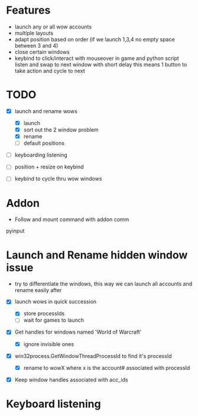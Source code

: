# Features
- launch any or all wow accounts
- multiple layouts
- adapt position based on order (if we launch 1,3,4 no empty space between 3 and 4)
- close certain windows
- keybind to click/interact with mouseover in game and python script listen and swap to next window with short delay this means 1 button to take action and cycle to next

# TODO
- [x] launch and rename wows
  - [x] launch
  - [x] sort out the 2 window problem
  - [x] rename
  - [ ] default positions
- [ ] keyboarding listening
- [ ] position + resize on keybind
- [ ] keybind to cycle thru wow windows


# Addon
- Follow and mount command with addon comm


pyinput



# Launch and Rename hidden window issue
- try to differentiate the windows, this way we can launch all accounts and rename easily after

- [x] launch wows in quick succession
  - [x] store processIds
  - [ ] wait for games to launch
- [x] Get handles for windows named 'World of Warcraft'
  - [x] ignore invisible ones
- [x] win32process.GetWindowThreadProcessId to find it's processId
  - [x] rename to wowX where x is the account# associated with processId

- [x] Keep window handles associated with acc_ids


# Keyboard listening